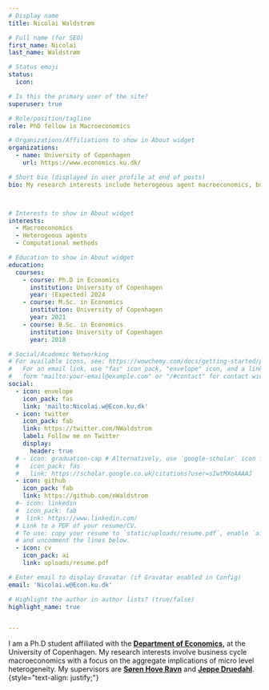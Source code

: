 ```yaml
---
# Display name
title: Nicolai Waldstrøm

# Full name (for SEO)
first_name: Nicolai
last_name: Waldstrøm

# Status emoji
status:
  icon: 

# Is this the primary user of the site?
superuser: true

# Role/position/tagline
role: PhD fellow in Macroeconomics 

# Organizations/Affiliations to show in About widget
organizations:
  - name: University of Copenhagen 
    url: https://www.economics.ku.dk/

# Short bio (displayed in user profile at end of posts)
bio: My research interests include heterogeous agent macroeconomics, business cycle fluctations and international macro.  



# Interests to show in About widget
interests:
  - Macroeconomics
  - Heterogeous agents 
  - Computational methods 

# Education to show in About widget
education:
  courses:
    - course: Ph.D in Economics
      institution: University of Copenhagen 
      year: (Expected) 2024
    - course: M.Sc. in Economics
      institution: University of Copenhagen 
      year: 2021
    - course: B.Sc. in Economics
      institution: University of Copenhagen 
      year: 2018

# Social/Academic Networking
# For available icons, see: https://wowchemy.com/docs/getting-started/page-builder/#icons
#   For an email link, use "fas" icon pack, "envelope" icon, and a link in the
#   form "mailto:your-email@example.com" or "/#contact" for contact widget.
social:
  - icon: envelope
    icon_pack: fas
    link: 'mailto:Nicolai.w@Econ.ku.dk'
  - icon: twitter
    icon_pack: fab
    link: https://twitter.com/NWaldstrom
    label: Follow me on Twitter
    display:
      header: true
  # - icon: graduation-cap # Alternatively, use `google-scholar` icon from `ai` icon pack
  #   icon_pack: fas
  #   link: https://scholar.google.co.uk/citations?user=sIwtMXoAAAAJ
  - icon: github
    icon_pack: fab
    link: https://github.com/nWaldstrom
  #- icon: linkedin
  #  icon_pack: fab
  #  link: https://www.linkedin.com/
  # Link to a PDF of your resume/CV.
  # To use: copy your resume to `static/uploads/resume.pdf`, enable `ai` icons in `params.yaml`,
  # and uncomment the lines below.
  - icon: cv
    icon_pack: ai
    link: uploads/resume.pdf

# Enter email to display Gravatar (if Gravatar enabled in Config)
email: 'Nicolai.w@Econ.ku.dk'

# Highlight the author in author lists? (true/false)
highlight_name: true


---
```


<!-- I am a Ph.D student affiliated with the <a href="https://www.economics.ku.dk/" style="color: #8C001A; font-weight: bold; text-decoration: underline;"> Department of Economics,</a> at the University of Copenhagen. My research interests involve business cycle macroeconomics with a focus on the aggregate implications of micro level heterogeneity. My supervisors are <a href="https://sites.google.com/site/sorenhoveravn" style="color: #8C001A; font-weight: bold; text-decoration: underline;">Søren Hove Ravn</a> and <a href="https://sites.google.com/view/jeppe-druedahl/" style="color: #8C001A; font-weight: bold; text-decoration: underline;">Jeppe Druedahl</a>.
{style="text-align: justify;"} -->


I am a Ph.D student affiliated with the <a href="https://www.economics.ku.dk/" style="font-weight: bold; text-decoration: underline;"> Department of Economics,</a> at the University of Copenhagen. My research interests involve business cycle macroeconomics with a focus on the aggregate implications of micro level heterogeneity. My supervisors are <a href="https://sites.google.com/site/sorenhoveravn" style=" font-weight: bold; text-decoration: underline;">Søren Hove Ravn</a> and <a href="https://sites.google.com/view/jeppe-druedahl/" style="font-weight: bold; text-decoration: underline;">Jeppe Druedahl</a>.
{style="text-align: justify;"}



